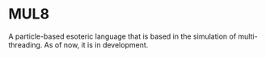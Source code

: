 # MUL8
A particle-based esoteric language that is based in the simulation of multi-threading. As of now, it is in development.
